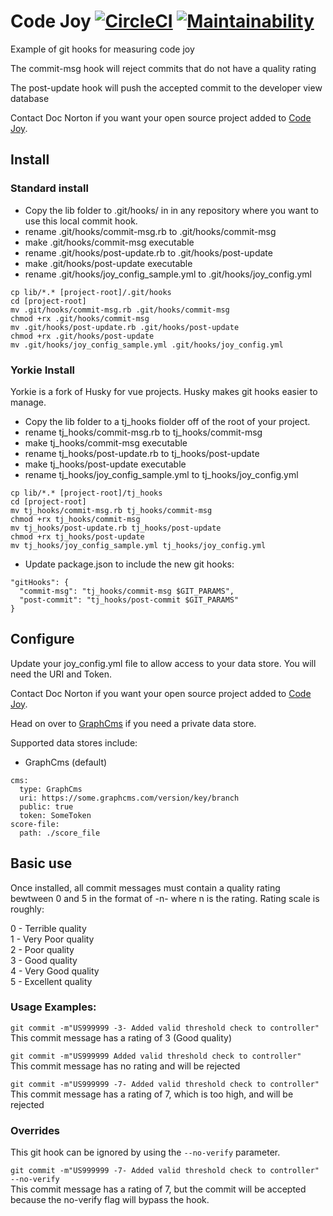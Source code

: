 # Code Joy [![CircleCI](https://circleci.com/gh/DocOnDev/team_joy/tree/main.svg?style=svg)](https://circleci.com/gh/DocOnDev/team_joy/tree/main) [![Maintainability](https://api.codeclimate.com/v1/badges/c03b02ca384c12616a7c/maintainability)](https://codeclimate.com/github/DocOnDev/team_joy/maintainability)

Example of git hooks for measuring code joy

The commit-msg hook will reject commits that do not have a quality rating

The post-update hook will push the accepted commit to the developer view database

Contact Doc Norton if you want your open source project added to [Code Joy](https://www.code-joy.app).

## Install
### Standard install

* Copy the lib folder to .git/hooks/ in in any repository where you want to use this local commit hook.
* rename .git/hooks/commit-msg.rb to .git/hooks/commit-msg
* make .git/hooks/commit-msg executable
* rename .git/hooks/post-update.rb to .git/hooks/post-update
* make .git/hooks/post-update executable
* rename .git/hooks/joy_config_sample.yml to .git/hooks/joy_config.yml

```
cp lib/*.* [project-root]/.git/hooks
cd [project-root]
mv .git/hooks/commit-msg.rb .git/hooks/commit-msg
chmod +rx .git/hooks/commit-msg
mv .git/hooks/post-update.rb .git/hooks/post-update
chmod +rx .git/hooks/post-update
mv .git/hooks/joy_config_sample.yml .git/hooks/joy_config.yml
```

### Yorkie Install
Yorkie is a fork of Husky for vue projects.
Husky makes git hooks easier to manage.

* Copy the lib folder to a tj_hooks fiolder off of the root of your project.
* rename tj_hooks/commit-msg.rb to tj_hooks/commit-msg
* make tj_hooks/commit-msg executable
* rename tj_hooks/post-update.rb to tj_hooks/post-update
* make tj_hooks/post-update executable
* rename tj_hooks/joy_config_sample.yml to tj_hooks/joy_config.yml


```
cp lib/*.* [project-root]/tj_hooks
cd [project-root]
mv tj_hooks/commit-msg.rb tj_hooks/commit-msg
chmod +rx tj_hooks/commit-msg
mv tj_hooks/post-update.rb tj_hooks/post-update
chmod +rx tj_hooks/post-update
mv tj_hooks/joy_config_sample.yml tj_hooks/joy_config.yml
```
* Update package.json to include the new git hooks:

```
"gitHooks": {
  "commit-msg": "tj_hooks/commit-msg $GIT_PARAMS",
  "post-commit": "tj_hooks/post-commit $GIT_PARAMS"
}
```

## Configure
Update your joy_config.yml file to allow access to your data store. You will need the URI and Token.

Contact Doc Norton if you want your open source project added to [Code Joy](https://www.code-joy.app).

Head on over to [GraphCms](https://graphcms.com/) if you need a private data store.

Supported data stores include:

* GraphCms (default)


```
cms:
  type: GraphCms
  uri: https://some.graphcms.com/version/key/branch
  public: true
  token: SomeToken
score-file:
  path: ./score_file
```

## Basic use
Once installed, all commit messages must contain a quality rating bewtween 0 and 5 in the format of -n- where n is the rating.
Rating scale is roughly:

0 - Terrible quality<br />
1 - Very Poor quality<br />
2 - Poor quality<br />
3 - Good quality<br />
4 - Very Good quality<br />
5 - Excellent quality

### Usage Examples:

`git commit -m"US999999 -3- Added valid threshold check to controller"` <br/>
This commit message has a rating of 3 (Good quality)

`git commit -m"US999999 Added valid threshold check to controller"` <br/>
This commit message has no rating and will be rejected

`git commit -m"US999999 -7- Added valid threshold check to controller"` <br/>
This commit message has a rating of 7, which is too high, and will be rejected

### Overrides
This git hook can be ignored by using the `--no-verify` parameter.

`git commit -m"US999999 -7- Added valid threshold check to controller" --no-verify` <br/>
This commit message has a rating of 7, but the commit will be accepted because the no-verify flag will bypass the hook.
